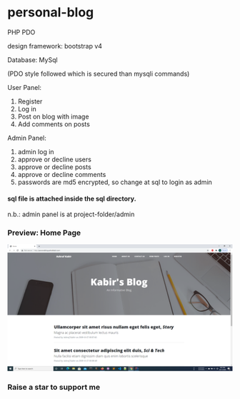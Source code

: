 # personal-blog
 
 PHP PDO
 
 design framework: bootstrap v4
 
 Database: MySql
 
 (PDO style followed which is secured than mysqli commands)
  
 User Panel:
 1. Register
 2. Log in
 3. Post on blog with image
 4. Add comments on posts
 
 Admin Panel:
 1. admin log in
 2. approve or decline users
 3. approve or decline posts
 4. approve or decline comments
 5. passwords are md5 encrypted, so change at sql to login as admin

#### sql file is attached inside the sql directory.

n.b.: admin panel is at project-folder/admin

### Preview: Home Page

![Homepage preview](https://github.com/ashraf-kabir/personal-blog/blob/master/personal-blog-home-preview.png)

### Raise a star to support me